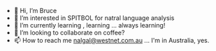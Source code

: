 - 👋 Hi, I’m Bruce
- 👀 I’m interested in SPITBOL for natral language analysis
- 🌱 I’m currently learning , learning ... always learning!
- 💞️ I’m looking to collaborate on coffee?
- 📫 How to reach me <nalgal@westnet.com.au>  ... I'm in Australia, yes.

<!---
Balgal/Balgal is a ✨ special ✨ repository because its `README.md` (this file) appears on your GitHub profile.
You can click the Preview link to take a look at your changes.
--->

